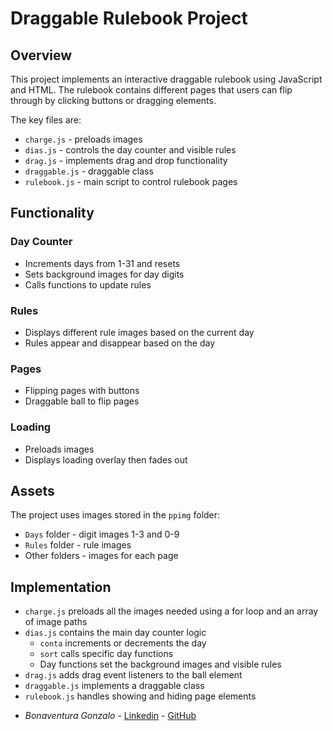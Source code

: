 # Draggable Rulebook Project

## Overview
This project implements an interactive draggable rulebook using JavaScript and HTML. The rulebook contains different pages that users can flip through by clicking buttons or dragging elements.

The key files are:

- `charge.js` - preloads images
- `dias.js` - controls the day counter and visible rules
- `drag.js` - implements drag and drop functionality
- `draggable.js` - draggable class
- `rulebook.js` - main script to control rulebook pages

## Functionality
### Day Counter
- Increments days from 1-31 and resets
- Sets background images for day digits
- Calls functions to update rules

### Rules
- Displays different rule images based on the current day
- Rules appear and disappear based on the day

### Pages
- Flipping pages with buttons
- Draggable ball to flip pages

### Loading
- Preloads images
- Displays loading overlay then fades out

## Assets
The project uses images stored in the `ppimg` folder:

- `Days` folder - digit images 1-3 and 0-9
- `Rules` folder - rule images
- Other folders - images for each page

## Implementation
- `charge.js` preloads all the images needed using a for loop and an array of image paths
- `dias.js` contains the main day counter logic
  - `conta` increments or decrements the day
  - `sort` calls specific day functions
  - Day functions set the background images and visible rules
- `drag.js` adds drag event listeners to the ball element
- `draggable.js` implements a draggable class
- `rulebook.js` handles showing and hiding page elements
* *Bonaventura Gonzalo*  - [Linkedin](https://www.linkedin.com/in/gonzalo-bonaventura) -  [GitHub](https://github.com/GonzaloBonaventura)
